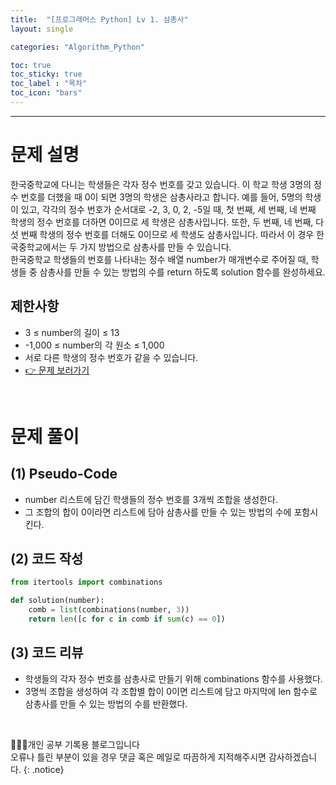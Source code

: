 ```yaml
---
title:  "[프로그래머스 Python] Lv 1. 삼총사"
layout: single

categories: "Algorithm_Python"

toc: true
toc_sticky: true
toc_label : "목차"
toc_icon: "bars"
---
```


***

# 문제 설명
한국중학교에 다니는 학생들은 각자 정수 번호를 갖고 있습니다. 이 학교 학생 3명의 정수 번호를 더했을 때 0이 되면 3명의 학생은 삼총사라고 합니다. 예를 들어, 5명의 학생이 있고, 각각의 정수 번호가 순서대로 -2, 3, 0, 2, -5일 때, 첫 번째, 세 번째, 네 번째 학생의 정수 번호를 더하면 0이므로 세 학생은 삼총사입니다. 또한, 두 번째, 네 번째, 다섯 번째 학생의 정수 번호를 더해도 0이므로 세 학생도 삼총사입니다. 따라서 이 경우 한국중학교에서는 두 가지 방법으로 삼총사를 만들 수 있습니다.<br>
한국중학교 학생들의 번호를 나타내는 정수 배열 number가 매개변수로 주어질 때, 학생들 중 삼총사를 만들 수 있는 방법의 수를 return 하도록 solution 함수를 완성하세요.

## 제한사항
- 3 ≤ number의 길이 ≤ 13
- -1,000 ≤ number의 각 원소 ≤ 1,000
- 서로 다른 학생의 정수 번호가 같을 수 있습니다.
- [👉 문제 보러가기](https://school.programmers.co.kr/learn/courses/30/lessons/131705)

<br>

# 문제 풀이
## (1) Pseudo-Code
- number 리스트에 담긴 학생들의 정수 번호를 3개씩 조합을 생성한다.
- 그 조합의 합이 0이라면 리스트에 담아 삼총사를 만들 수 있는 방법의 수에 포함시킨다.

## (2) 코드 작성
```python
from itertools import combinations

def solution(number):
    comb = list(combinations(number, 3))
    return len([c for c in comb if sum(c) == 0])
```

## (3) 코드 리뷰
- 학생들의 각자 정수 번호를 삼총사로 만들기 위해 combinations 함수를 사용했다.
- 3명씩 조합을 생성하여 각 조합별 합이 0이면 리스트에 담고 마지막에 len 함수로 삼총사를 만들 수 있는 방법의 수를 반환했다.

<br>

👩🏻‍💻개인 공부 기록용 블로그입니다
<br>오류나 틀린 부분이 있을 경우 댓글 혹은 메일로 따끔하게 지적해주시면 감사하겠습니다.
{: .notice}